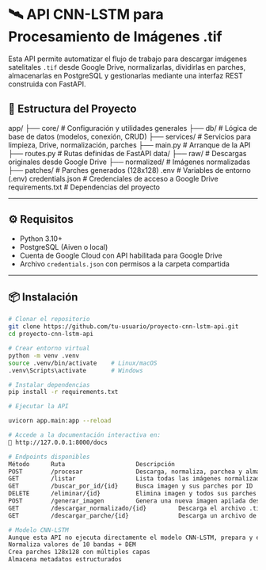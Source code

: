 # 🛰️ API CNN-LSTM para Procesamiento de Imágenes .tif

Esta API permite automatizar el flujo de trabajo para descargar imágenes satelitales `.tif` desde Google Drive, normalizarlas, dividirlas en parches, almacenarlas en PostgreSQL y gestionarlas mediante una interfaz REST construida con FastAPI.

## 📁 Estructura del Proyecto

app/
├── core/ # Configuración y utilidades generales
├── db/ # Lógica de base de datos (modelos, conexión, CRUD)
├── services/ # Servicios para limpieza, Drive, normalización, parches
├── main.py # Arranque de la API
├── routes.py # Rutas definidas de FastAPI
data/
├── raw/ # Descargas originales desde Google Drive
├── normalized/ # Imágenes normalizadas
├── patches/ # Parches generados (128x128)
.env # Variables de entorno (.env)
credentials.json # Credenciales de acceso a Google Drive
requirements.txt # Dependencias del proyecto


---

## ⚙️ Requisitos

- Python 3.10+
- PostgreSQL (Aiven o local)
- Cuenta de Google Cloud con API habilitada para Google Drive
- Archivo `credentials.json` con permisos a la carpeta compartida

---

## 📦 Instalación

```bash
# Clonar el repositorio
git clone https://github.com/tu-usuario/proyecto-cnn-lstm-api.git
cd proyecto-cnn-lstm-api

# Crear entorno virtual
python -m venv .venv
source .venv/bin/activate    # Linux/macOS
.venv\Scripts\activate       # Windows

# Instalar dependencias
pip install -r requirements.txt

# Ejecutar la API

uvicorn app.main:app --reload

# Accede a la documentación interactiva en:
📄 http://127.0.0.1:8000/docs

# Endpoints disponibles
Método	    Ruta	                Descripción
POST	    /procesar	            Descarga, normaliza, parchea y almacena imagen .tif
GET	        /listar	                Lista todas las imágenes normalizadas con parches
GET	        /buscar_por_id/{id}	    Busca imagen y sus parches por ID
DELETE	    /eliminar/{id}	        Elimina imagen y todos sus parches por ID
POST	    /generar_imagen	        Genera una nueva imagen apilada desde Earth Engine con fechas y zona dadas "exporta a Google Drive".
GET	        /descargar_normalizado/{id}	        Descarga el archivo .tif normalizado almacenado en PostgreSQL.
GET	        /descargar_parche/{id}	            Descarga un archivo de parche .tif por su ID desde la base de datos.

# Modelo CNN-LSTM
Aunque esta API no ejecuta directamente el modelo CNN-LSTM, prepara y estructura los datos como input para dicho modelo:
Normaliza valores de 10 bandas + DEM
Crea parches 128x128 con múltiples capas
Almacena metadatos estructurados
